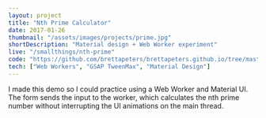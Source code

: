 ```yaml
---
layout: project
title: "Nth Prime Calculator"
date: 2017-01-26
thumbnail: "/assets/images/projects/prime.jpg"
shortDescription: "Material design + Web Worker experiment"
live: "/smallthings/nth-prime"
code: "https://github.com/brettapeters/brettapeters.github.io/tree/master/smallthings/nth-prime"
tech: ["Web Workers", "GSAP TweenMax", "Material Design"]
---
```


I made this demo so I could practice using a Web Worker and Material UI. The form sends the input to the worker, which calculates the nth prime number without interrupting the UI animations on the main thread.